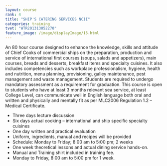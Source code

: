 ```yaml
---
layout: course
rank: 4
title: "SHIP'S CATERING SERVICES NCII"
categories: training
tvet: "WTR201313052270"
feature_image: /image/displayImage/15.html
---
```


An 80 hour course designed to enhance the knowledge, skills and attitude of Chief Cooks of commercial ships on the preparation, production and service of international first courses (soups, salads and appetizers), main courses, breads and desserts, breakfast items and specialty cuisines. It also includes competencies such as workplace professionalism, hygiene, health and nutrition, menu planning, provisioning, galley maintenance, pest management and waste management. Students are required to undergo mandatory assessment as a requirement for graduation. This course is open to students who have at least 3 months relevant sea service, at least College Level, can communicate well in English language both oral and written and physically and mentally fit as per MLC2006 Regulation 1.2 – Medical Certificate.

* Three days lecture discussion
* Six days actual cooking – international and ship specific specialty cuisines
* One day written and practical evaluation
* Uniform, ingredients, manual and recipes will be provided
* Schedule: Monday to Friday; 8:00 am to 5:00 pm; 2 weeks
* One week theoretical lessons and actual dining service hands-on.
* Manual and Training shirt included in training fee.
* Monday to Friday, 8:00 am to 5:00 pm for 1 week.